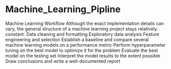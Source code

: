 # Machine_Learning_Pipline
Machine Learning Workflow Although the exact implementation details can vary, the general structure of a machine learning project stays relatively constant:  Data cleaning and formatting Exploratory data analysis Feature engineering and selection Establish a baseline and compare several machine learning models on a performance metric Perform hyperparameter tuning on the best model to optimize it for the problem Evaluate the best model on the testing set Interpret the model results to the extent possible Draw conclusions and write a well-documented report
